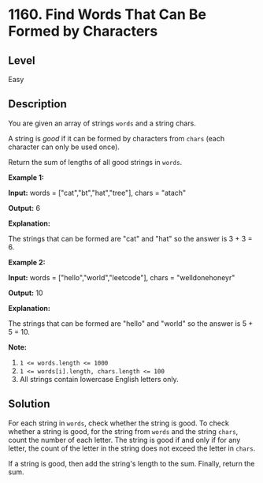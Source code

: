 # 1160. Find Words That Can Be Formed by Characters
## Level
Easy

## Description
You are given an array of strings `words` and a string chars.

A string is *good* if it can be formed by characters from `chars` (each character can only be used once).

Return the sum of lengths of all good strings in `words`.

**Example 1:**

**Input:** words = ["cat","bt","hat","tree"], chars = "atach"

**Output:** 6

**Explanation:** 

The strings that can be formed are "cat" and "hat" so the answer is 3 + 3 = 6.

**Example 2:**

**Input:** words = ["hello","world","leetcode"], chars = "welldonehoneyr"

**Output:** 10

**Explanation:**

The strings that can be formed are "hello" and "world" so the answer is 5 + 5 = 10.

**Note:**

1. `1 <= words.length <= 1000`
2. `1 <= words[i].length, chars.length <= 100`
3. All strings contain lowercase English letters only.

## Solution
For each string in `words`, check whether the string is good. To check whether a string is good, for the string from `words` and the string `chars`, count the number of each letter. The string is good if and only if for any letter, the count of the letter in the string does not exceed the letter in `chars`.

If a string is good, then add the string's length to the sum. Finally, return the sum.
